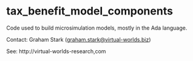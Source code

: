 tax_benefit_model_components
============================

Code used to build microsimulation models, mostly in the Ada language.

Contact: Graham Stark (graham.stark@virtual-worlds.biz)

See: http://virtual-worlds-research,com

